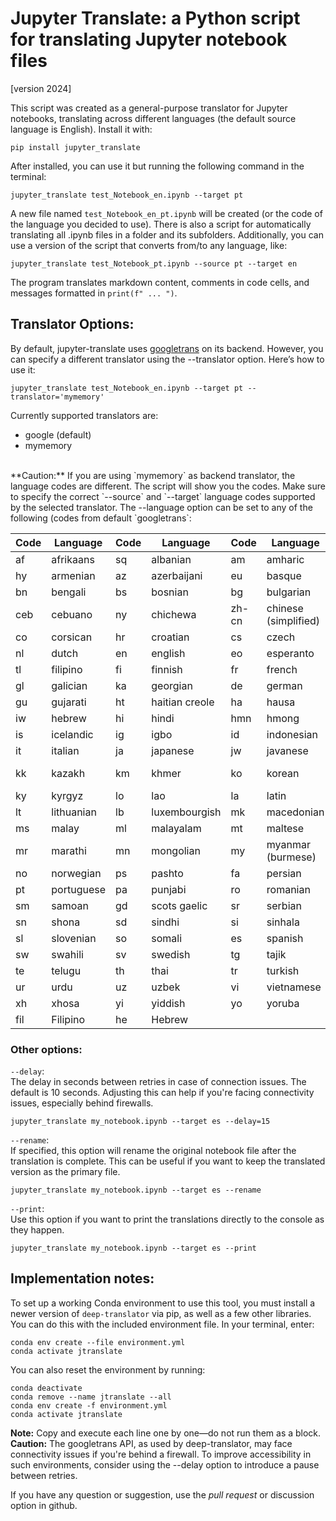 # Jupyter Translate: a Python script for translating Jupyter notebook files

[version 2024]

This script was created as a general-purpose translator for Jupyter notebooks, translating across different languages (the default source language is English). Install it with:
```
pip install jupyter_translate
```

After installed, you can use it but running the following command in the terminal:

```
jupyter_translate test_Notebook_en.ipynb --target pt
```
A new file named `test_Notebook_en_pt.ipynb` will be created (or the code of the language you decided to use). There is also a script for automatically translating all .ipynb files in a folder and its subfolders. Additionally, you can use a version of the script that converts from/to any language, like:
```
jupyter_translate test_Notebook_pt.ipynb --source pt --target en
```
The program translates markdown content, comments in code cells, and messages formatted in  `print(f" ... ")`. 

## Translator Options:

By default, jupyter-translate uses [googletrans](https://py-googletrans.readthedocs.io/en/latest/) on its backend. However, you can specify a different translator using the --translator option. Here’s how to use it:

```
jupyter_translate test_Notebook_en.ipynb --target pt --translator='mymemory'
```
Currently supported translators are:
* google (default)
* mymemory
 <br> 
**Caution:** If you are using `mymemory` as backend translator, the language codes are different. The script will show you the codes. Make sure to specify the correct `--source` and `--target` language codes supported by the selected translator. The --language option can be set to any of the following (codes from default `googletrans`:

| Code   | Language              | Code   | Language               | Code   | Language             | Code   | Language          |
|--------|-----------------------|--------|------------------------|--------|----------------------|--------|-------------------|
| af     | afrikaans              | sq     | albanian               | am     | amharic              | ar     | arabic            |
| hy     | armenian               | az     | azerbaijani            | eu     | basque               | be     | belarusian        |
| bn     | bengali                | bs     | bosnian                | bg     | bulgarian            | ca     | catalan           |
| ceb    | cebuano                | ny     | chichewa               | zh-cn  | chinese (simplified) | zh-tw  | chinese (traditional) |
| co     | corsican               | hr     | croatian               | cs     | czech                | da     | danish            |
| nl     | dutch                  | en     | english                | eo     | esperanto            | et     | estonian          |
| tl     | filipino               | fi     | finnish                | fr     | french               | fy     | frisian           |
| gl     | galician               | ka     | georgian               | de     | german               | el     | greek             |
| gu     | gujarati               | ht     | haitian creole         | ha     | hausa                | haw    | hawaiian          |
| iw     | hebrew                 | hi     | hindi                  | hmn    | hmong                | hu     | hungarian         |
| is     | icelandic              | ig     | igbo                   | id     | indonesian           | ga     | irish             |
| it     | italian                | ja     | japanese               | jw     | javanese             | kn     | kannada           |
| kk     | kazakh                 | km     | khmer                  | ko     | korean               | ku     | kurdish (kurmanji)|
| ky     | kyrgyz                 | lo     | lao                    | la     | latin                | lv     | latvian           |
| lt     | lithuanian             | lb     | luxembourgish          | mk     | macedonian           | mg     | malagasy          |
| ms     | malay                  | ml     | malayalam              | mt     | maltese              | mi     | maori             |
| mr     | marathi                | mn     | mongolian              | my     | myanmar (burmese)    | ne     | nepali            |
| no     | norwegian              | ps     | pashto                 | fa     | persian              | pl     | polish            |
| pt     | portuguese             | pa     | punjabi                | ro     | romanian             | ru     | russian           |
| sm     | samoan                 | gd     | scots gaelic           | sr     | serbian              | st     | sesotho           |
| sn     | shona                  | sd     | sindhi                 | si     | sinhala              | sk     | slovak            |
| sl     | slovenian              | so     | somali                 | es     | spanish              | su     | sundanese         |
| sw     | swahili                | sv     | swedish                | tg     | tajik                | ta     | tamil             |
| te     | telugu                 | th     | thai                   | tr     | turkish              | uk     | ukrainian         |
| ur     | urdu                   | uz     | uzbek                  | vi     | vietnamese           | cy     | welsh             |
| xh     | xhosa                  | yi     | yiddish                | yo     | yoruba               | zu     | zulu              |
| fil    | Filipino               | he     | Hebrew                 |        |                      |        |                   |

### Other options:

`--delay`:<br>
The delay in seconds between retries in case of connection issues. The default is 10 seconds. Adjusting this can help if you're facing connectivity issues, especially behind firewalls.
```
jupyter_translate my_notebook.ipynb --target es --delay=15
```

`--rename`:<br>
If specified, this option will rename the original notebook file after the translation is complete. This can be useful if you want to keep the translated version as the primary file.
```
jupyter_translate my_notebook.ipynb --target es --rename
```
`--print`:<br>
Use this option if you want to print the translations directly to the console as they happen.
```
jupyter_translate my_notebook.ipynb --target es --print
```

## Implementation notes:

To set up a working Conda environment to use this tool, you must install a newer version of `deep-translator` via pip, as well as a few other libraries. You can do this with the included environment file. In your terminal, enter:
```
conda env create --file environment.yml
conda activate jtranslate
```

You can also reset the environment by running:
```
conda deactivate
conda remove --name jtranslate --all
conda env create -f environment.yml
conda activate jtranslate
```


**Note:** Copy and execute each line one by one—do not run them as a block. **Caution:** The googletrans API, as used by deep-translator, may face connectivity issues if you're behind a firewall. To improve accessibility in such environments, consider using the --delay option to introduce a pause between retries.

If you have any question or suggestion, use the *pull request* or discussion option in github.

